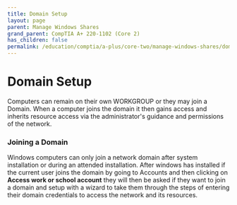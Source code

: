 ```yaml
---
title: Domain Setup
layout: page
parent: Manage Windows Shares
grand_parent: CompTIA A+ 220-1102 (Core 2)
has_children: false
permalink: /education/comptia/a-plus/core-two/manage-windows-shares/domain-setup/
---
```


# Domain Setup

Computers can remain on their own WORKGROUP or they may join a Domain. When a computer joins the domain it then gains access and inherits resource access via the administrator's guidance and permissions of the network.

### Joining a Domain

Windows computers can only join a network domain after system installation or during an attended installation. After windows has installed if the current user joins the domain by going to Accounts and then clicking on **Access work or school account** they will then be asked if they want to join a domain and setup with a wizard to take them through the steps of entering their domain credentials to access the network and its resources.
